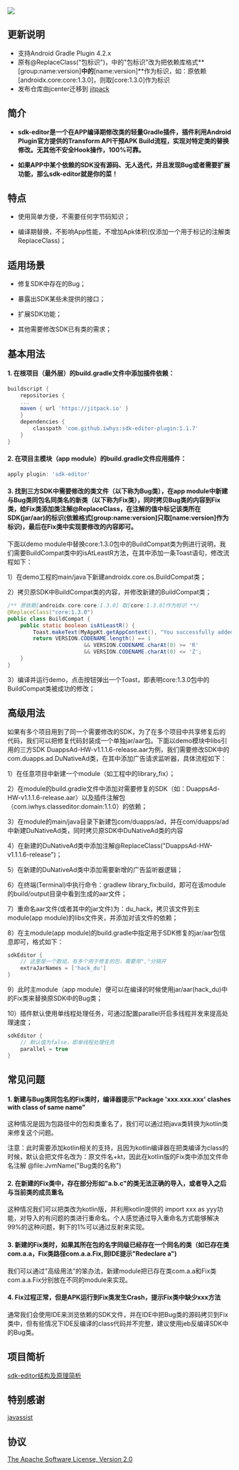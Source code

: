 [![](https://jitpack.io/v/iwhys/sdk-editor-plugin.svg)](https://jitpack.io/#iwhys/sdk-editor-plugin)
## 更新说明
- 支持Android Gradle Plugin 4.2.x
- 原有@ReplaceClass("包标识")，中的"包标识"改为把依赖库格式**[group:name:version]**中的**[name:version]**作为标识，如：原依赖[androidx.core:core:1.3.0]，则取[core:1.3.0]作为标识
- 发布仓库由jcenter迁移到 [jitpack](https://jitpack.io/#iwhys/sdk-editor-plugin)

## 简介
- **sdk-editor是一个在APP编译期修改类的轻量Gradle插件，插件利用Android Plugin官方提供的Transform API干预APK Build流程，实现对特定类的替换修改。无其他不安全Hook操作，100%可靠。**

- **如果APP中某个依赖的SDK没有源码、无人迭代，并且发现Bug或者需要扩展功能，那么sdk-editor就是你的菜！**
## 特点
- 使用简单方便，不需要任何字节码知识；

- 编译期替换，不影响App性能，不增加Apk体积(仅添加一个用于标记的注解类ReplaceClass)；
## 适用场景
- 修复SDK中存在的Bug；

- 暴露出SDK某些未提供的接口；

- 扩展SDK功能；

- 其他需要修改SDK已有类的需求；
## 基本用法
#### 1. 在根项目（最外层）的build.gradle文件中添加插件依赖：
```gradle
buildscript {
    repositories {
	...
	maven { url 'https://jitpack.io' }
    }
    dependencies {
        classpath 'com.github.iwhys:sdk-editor-plugin:1.1.7'
    }
}
```
#### 2. 在项目主模块（app module）的build.gradle文件应用插件：
```gradle
apply plugin: 'sdk-editor'
```
#### 3. 找到三方SDK中需要修改的类文件（以下称为Bug类），在app module中新建与Bug类同包名同类名的新类（以下称为Fix类），同时拷贝Bug类的内容到Fix类，给Fix类添加类注解@ReplaceClass，在注解的值中标记该类所在SDK(jar/aar)的标识(依赖格式[group:name:version]只取<b>[name:version]</b>作为标识)，最后在Fix类中实现要修改的内容即可。

下面以demo module中替换core:1.3.0包中的BuildCompat类为例进行说明，我们需要BuildCompat类中的isAtLeastR方法，在其中添加一条Toast语句，修改流程如下：

1）在demo工程的main/java下新建androidx.core.os.BuildCompat类；

2）拷贝原SDK中BuildCompat类的内容，并修改新建的BuildCompat类；
```java
/** 原依赖[androidx.core:core:1.3.0] 取[core:1.3.0]作为标识 **/
@ReplaceClass("core:1.3.0")
public class BuildCompat {
    public static boolean isAtLeastR() {
        Toast.makeText(MyAppKt.getAppContext(), "You successfully added a Toast to \"BuildCompat#isAtLeastQ()\"", Toast.LENGTH_LONG).show();
        return VERSION.CODENAME.length() == 1
                        && VERSION.CODENAME.charAt(0) >= 'R'
                        && VERSION.CODENAME.charAt(0) <= 'Z';
    }
}
```
3）编译并运行demo，点击按钮弹出一个Toast，即表明core:1.3.0包中的BuildCompat类被成功的修改；
## 高级用法
如果有多个项目用到了同一个需要修改的SDK，为了在多个项目中共享修复后的代码，我们可以把修复代码封装成一个单独jar/aar包。下面以demo模块中libs引用的三方SDK DuappsAd-HW-v1.1.1.6-release.aar为例，我们需要修改SDK中的com.duapps.ad.DuNativeAd类，在其中添加广告请求监听器，具体流程如下：

1）在任意项目中新建一个module（如工程中的library_fix）；

2）在module的build.gradle文件中添加对需要修复的SDK（如：DuappsAd-HW-v1.1.1.6-release.aar）以及插件注解包（com.iwhys.classeditor:domain:1.1.0）的依赖；

3）在module的main/java目录下新建包com/duapps/ad，并在com/duapps/ad中新建DuNativeAd类，同时拷贝原SDK中DuNativeAd类的内容

4）在新建的DuNativeAd类中添加注解@ReplaceClass("DuappsAd-HW-v1.1.1.6-release")；

5）在新建的DuNativeAd类中添加需要新增的广告监听器逻辑；

6）在终端(Terminal)中执行命令：gradlew library_fix:build，即可在该module的build/output目录中看到生成的aar文件；

7）重命名aar文件(或者其中的jar文件)为：du_hack，拷贝该文件到主module(app module)的libs文件夹，并添加对该文件的依赖；

8）在主module(app module)的build.gradle中指定用于SDK修复的jar/aar包信息即可，格式如下：
```gradle
sdkEditor {
    // 这里是一个数组，有多个用于修复的包，需要用","分隔开
    extraJarNames = ['hack_du']
}
```
9）此时主module（app module）便可以在编译的时候使用jar/aar(hack_du)中的Fix类来替换原SDK中的Bug类；

10）插件默认使用单线程处理任务，可通过配置parallel开启多线程并发来提高处理速度；
```gradle
sdkEditor {
    // 默认值为false，即单线程处理任务
    parallel = true
}
```
## 常见问题
#### 1. 新建与Bug类同包名的Fix类时，编译器提示"Package 'xxx.xxx.xxx' clashes with class of same name"
这种情况是因为包路径中的包和类重名了，我们可以通过把java类转换为kotlin类来修复这个问题。

注意：此时需要添加kotlin相关的支持，且因为kotlin编译器在把类编译为class的时候，默认会把文件名改为：原文件名+kt，因此在kotlin版的Fix类中添加文件命名注解 @file:JvmName("Bug类的名称")
#### 2. 在新建的Fix类中，存在部分形如"a.b.c"的类无法正确的导入，或者导入之后与当前类的成员重名
这种情况我们可以把类改为kotlin版，并利用kotlin提供的 import xxx as yyy功能，对导入的有问题的类进行重命名。个人感觉通过导入重命名方式能够解决99%的这种问题，剩下的1%可以通过反射来实现。
#### 3. 新建的Fix类时，如果其所在包的名字同级已经存在一个同名的类（如已存在类com.a.a，Fix类路径com.a.a.Fix,则IDE提示"Redeclare a")
我们可以通过"高级用法"的笨办法，新建module把已存在类com.a.a和Fix类com.a.a.Fix分别放在不同的module来实现。
#### 4. Fix过程正常，但是APK运行到Fix类发生Crash，提示Fix类中缺少xxx方法
通常我们会使用IDE来浏览依赖的SDK文件，并在IDE中把Bug类的源码拷贝到Fix类中，但有些情况下IDE反编译的class代码并不完整，建议使用jeb反编译SDK中的Bug类。
## 项目简析
[sdk-editor结构及原理简析](项目简析.md)
## 特别感谢
[javassist](https://github.com/jboss-javassist/javassist)
## 协议
[The Apache Software License, Version 2.0](http://www.apache.org/licenses/LICENSE-2.0.txt)

